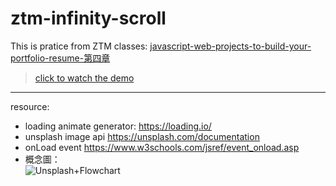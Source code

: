 # ztm-infinity-scroll
This is pratice from ZTM classes: [javascript-web-projects-to-build-your-portfolio-resume-第四章](https://www.udemy.com/course/javascript-web-projects-to-build-your-portfolio-resume/?couponCode=ACCAGE0923)
> [click to watch the demo](https://joeban0608.github.io/ZTM-infinity-scroll/)
---
resource:
- loading animate generator:
    https://loading.io/    
- unsplash image api
    https://unsplash.com/documentation    
- onLoad event
    https://www.w3schools.com/jsref/event_onload.asp
- 概念圖：  
    ![Unsplash+Flowchart](https://github.com/joeban0608/ZTM-infinity-scroll/assets/80736596/442733cd-bc83-4d80-9a47-35e1e13f6ecd)
